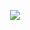 <p align="center">
<a href="https://discord.gg/ujvDEZYApB">
<img src="https://lanyard.cnrad.dev/api/205984221859151873?hideTimestamp=false&hideBadges=false&idleMessage=Work%20on%20Discord%20CapingTeam"
</a>
</p>

  
